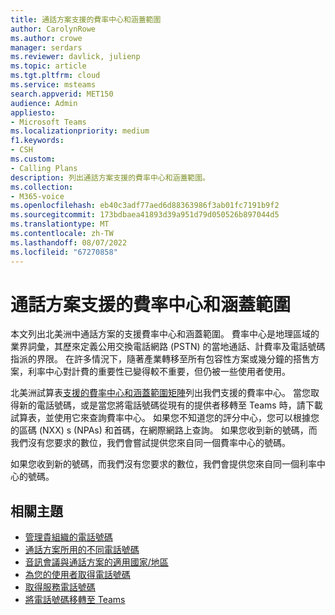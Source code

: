 ```yaml
---
title: 通話方案支援的費率中心和涵蓋範圍
author: CarolynRowe
ms.author: crowe
manager: serdars
ms.reviewer: davlick, julienp
ms.topic: article
ms.tgt.pltfrm: cloud
ms.service: msteams
search.appverid: MET150
audience: Admin
appliesto:
- Microsoft Teams
ms.localizationpriority: medium
f1.keywords:
- CSH
ms.custom:
- Calling Plans
description: 列出通話方案支援的費率中心和涵蓋範圍。
ms.collection:
- M365-voice
ms.openlocfilehash: eb40c3adf77aed6d88363986f3ab01fc7191b9f2
ms.sourcegitcommit: 173bdbaea41893d39a951d79d050526b897044d5
ms.translationtype: MT
ms.contentlocale: zh-TW
ms.lasthandoff: 08/07/2022
ms.locfileid: "67270858"
---
```

# <a name="supported-rate-centers-and-coverage-for-calling-plans"></a>通話方案支援的費率中心和涵蓋範圍

本文列出北美洲中通話方案的支援費率中心和涵蓋範圍。 費率中心是地理區域的業界詞彙，其歷來定義公用交換電話網路 (PSTN) 的當地通話、計費率及電話號碼指派的界限。 在許多情況下，隨著產業轉移至所有包容性方案或幾分鐘的搭售方案，利率中心對計費的重要性已變得較不重要，但仍被一些使用者使用。

北美洲試算表[支援的費率中心和涵蓋範圍矩陣](https://www.microsoft.com/download/details.aspx?id=102534)列出我們支援的費率中心。 當您取得新的電話號碼，或是當您將電話號碼從現有的提供者移轉至 Teams 時，請下載試算表，並使用它來查詢費率中心。 如果您不知道您的評分中心，您可以根據您的區碼 (NXX) s (NPAs) 和首碼，在網際網路上查詢。
如果您收到新的號碼，而我們沒有您要求的數位，我們會嘗試提供您來自同一個費率中心的號碼。

如果您收到新的號碼，而我們沒有您要求的數位，我們會提供您來自同一個利率中心的號碼。

## <a name="related-topics"></a>相關主題

- [管理貴組織的電話號碼](../manage-phone-numbers-for-your-organization/manage-phone-numbers-for-your-organization.md)
- [通話方案所用的不同電話號碼](../different-kinds-of-phone-numbers-used-for-calling-plans.md)
- [音訊會議與通話方案的適用國家/地區](../country-and-region-availability-for-audio-conferencing-and-calling-plans/country-and-region-availability-for-audio-conferencing-and-calling-plans.md)
- [為您的使用者取得電話號碼](../getting-phone-numbers-for-your-users.md)
- [取得服務電話號碼](../getting-service-phone-numbers.md)
- [將電話號碼移轉至 Teams](transfer-phone-numbers-to-teams.md)
